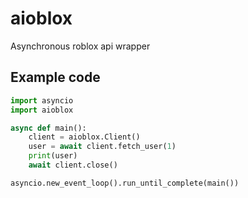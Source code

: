 # aioblox

Asynchronous roblox api wrapper

## Example code

```python
import asyncio
import aioblox

async def main():
    client = aioblox.Client()
    user = await client.fetch_user(1)
    print(user)
    await client.close()

asyncio.new_event_loop().run_until_complete(main())
```
